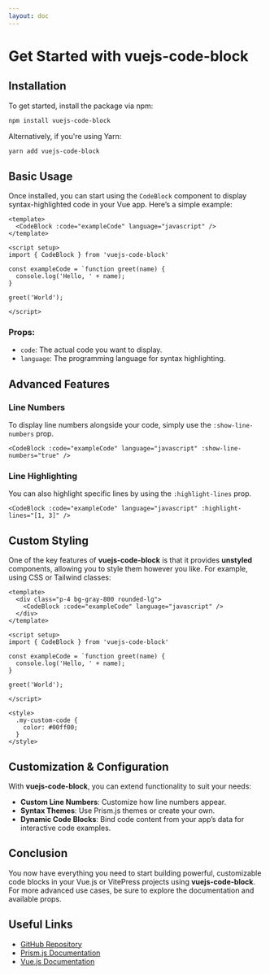 ```yaml
---
layout: doc
---
```


# Get Started with vuejs-code-block


## Installation

To get started, install the package via npm:

```bash
npm install vuejs-code-block
```

Alternatively, if you're using Yarn:

```bash
yarn add vuejs-code-block
```

## Basic Usage

Once installed, you can start using the `CodeBlock` component to display syntax-highlighted code in your Vue app. Here’s a simple example:

```vue
<template>
  <CodeBlock :code="exampleCode" language="javascript" />
</template>

<script setup>
import { CodeBlock } from 'vuejs-code-block'

const exampleCode = `function greet(name) {
  console.log('Hello, ' + name);
}

greet('World');
`
</script>
```

### Props:
- `code`: The actual code you want to display.
- `language`: The programming language for syntax highlighting.

## Advanced Features

### Line Numbers

To display line numbers alongside your code, simply use the `:show-line-numbers` prop.

```vue
<CodeBlock :code="exampleCode" language="javascript" :show-line-numbers="true" />
```

### Line Highlighting

You can also highlight specific lines by using the `:highlight-lines` prop.

```vue
<CodeBlock :code="exampleCode" language="javascript" :highlight-lines="[1, 3]" />
```

## Custom Styling

One of the key features of **vuejs-code-block** is that it provides **unstyled** components, allowing you to style them however you like. For example, using CSS or Tailwind classes:

```vue
<template>
  <div class="p-4 bg-gray-800 rounded-lg">
    <CodeBlock :code="exampleCode" language="javascript" />
  </div>
</template>

<script setup>
import { CodeBlock } from 'vuejs-code-block'

const exampleCode = `function greet(name) {
  console.log('Hello, ' + name);
}

greet('World');
`
</script>

<style>
  .my-custom-code {
    color: #00ff00;
  }
</style>
```

## Customization & Configuration

With **vuejs-code-block**, you can extend functionality to suit your needs:

- **Custom Line Numbers**: Customize how line numbers appear.
- **Syntax Themes**: Use Prism.js themes or create your own.
- **Dynamic Code Blocks**: Bind code content from your app’s data for interactive code examples.

## Conclusion

You now have everything you need to start building powerful, customizable code blocks in your Vue.js or VitePress projects using **vuejs-code-block**. For more advanced use cases, be sure to explore the documentation and available props.

## Useful Links

- [GitHub Repository](https://github.com/hetari/vuejs-code-block)
- [Prism.js Documentation](https://prismjs.com/)
- [Vue.js Documentation](https://vuejs.org/)

